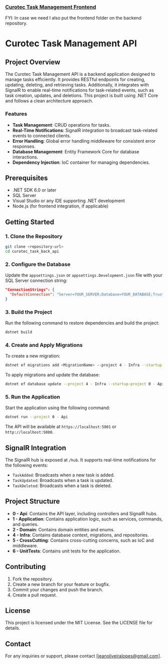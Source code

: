 ### [Curotec Task Management Frontend](https://github.com/jeanlopes/curotec_task_front_app)
FYI: In case we need I also put the frontend folder on the backend repository.

# Curotec Task Management API

## Project Overview
The Curotec Task Management API is a backend application designed to manage tasks efficiently. It provides RESTful endpoints for creating, updating, deleting, and retrieving tasks. Additionally, it integrates with SignalR to enable real-time notifications for task-related events, such as task creation, updates, and deletions. This project is built using .NET Core and follows a clean architecture approach.

### Features
- **Task Management**: CRUD operations for tasks.
- **Real-Time Notifications**: SignalR integration to broadcast task-related events to connected clients.
- **Error Handling**: Global error handling middleware for consistent error responses.
- **Database Management**: Entity Framework Core for database interactions.
- **Dependency Injection**: IoC container for managing dependencies.

## Prerequisites
- .NET SDK 6.0 or later
- SQL Server
- Visual Studio or any IDE supporting .NET development
- Node.js (for frontend integration, if applicable)

## Getting Started

### 1. Clone the Repository
```bash
git clone <repository-url>
cd curotec_task_back_api
```

### 2. Configure the Database
Update the `appsettings.json` or `appsettings.Development.json` file with your SQL Server connection string:
```json
"ConnectionStrings": {
  "DefaultConnection": "Server=YOUR_SERVER;Database=YOUR_DATABASE;Trusted_Connection=True;"
}
```

### 3. Build the Project
Run the following command to restore dependencies and build the project:
```bash
dotnet build
```

### 4. Create and Apply Migrations
To create a new migration:
```bash
dotnet ef migrations add <MigrationName> --project 4 - Infra --startup-project 0 - Api
```
To apply migrations and update the database:
```bash
dotnet ef database update --project 4 - Infra --startup-project 0 - Api
```

### 5. Run the Application
Start the application using the following command:
```bash
dotnet run --project 0 - Api
```
The API will be available at `https://localhost:5001` or `http://localhost:5000`.

## SignalR Integration
The SignalR hub is exposed at `/hub`. It supports real-time notifications for the following events:
- `TaskAdded`: Broadcasts when a new task is added.
- `TaskUpdated`: Broadcasts when a task is updated.
- `TaskDeleted`: Broadcasts when a task is deleted.

## Project Structure
- **0 - Api**: Contains the API layer, including controllers and SignalR hubs.
- **1 - Application**: Contains application logic, such as services, commands, and queries.
- **2 - Domain**: Contains domain entities and enums.
- **4 - Infra**: Contains database context, migrations, and repositories.
- **5 - CrossCutting**: Contains cross-cutting concerns, such as IoC and middleware.
- **6 - UnitTests**: Contains unit tests for the application.

## Contributing
1. Fork the repository.
2. Create a new branch for your feature or bugfix.
3. Commit your changes and push the branch.
4. Create a pull request.

## License
This project is licensed under the MIT License. See the LICENSE file for details.

## Contact
For any inquiries or support, please contact [jeanoliveiralopes@gmail.com].